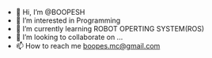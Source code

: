 - 👋 Hi, I’m @BOOPESH
- 👀 I’m interested in Programming
- 🌱 I’m currently learning ROBOT OPERTING SYSTEM(ROS)
- 💞️ I’m looking to collaborate on ...
- 📫 How to reach me boopes.mc@gmail.com

<!---
BOOPESH-foxy/BOOPESH-foxy is a ✨ special ✨ repository because its `README.md` (this file) appears on your GitHub profile.
You can click the Preview link to take a look at your changes.
--->
